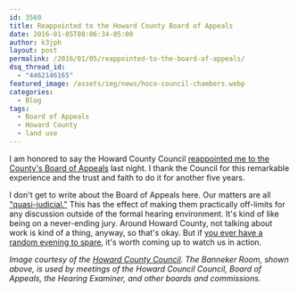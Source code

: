```yaml
---
id: 3560
title: Reappointed to the Howard County Board of Appeals
date: 2016-01-05T08:06:34-05:00
author: k3jph
layout: post
permalink: /2016/01/05/reappointed-to-the-board-of-appeals/
dsq_thread_id:
  - "4462146165"
featured_image: /assets/img/news/hoco-council-chambers.webp
categories:
  - Blog
tags:
  - Board of Appeals
  - Howard County
  - land use
---
```

I am honored to say the Howard County Council [reappointed me to the County's Board of Appeals](https://apps.howardcountymd.gov/olis/PrintSummary.aspx?LegislationID=1570) last night.  I thank the Council for this remarkable experience and the trust and faith to do it for another five years.  

I don't get to write about the Board of Appeals here.  Our matters are all ["quasi-judicial."](https://en.wikipedia.org/wiki/Quasi-judicial_body)  This has the effect of making them practically off-limits for any discussion outside of the formal hearing environment.  It's kind of like being on a never-ending jury.  Around Howard County, not talking about work is kind of a thing, anyway, so that's okay.  But if [you ever have a random evening to spare](http://cc.howardcountymd.gov/Zoning-Land-Use/Board-of-Appeals), it's worth coming up to watch us in action.

_Image courtesy of the [Howard County Council](http://cc.howardcountymd.gov/).  The Banneker Room, shown above, is used by meetings of the Howard Council Council, Board of Appeals, the Hearing Examiner, and other boards and commissions._
